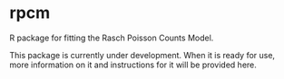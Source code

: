 # rpcm

R package for fitting the Rasch Poisson Counts Model.

This package is currently under development. When it is ready for use, more information on it and instructions for it will be provided here.
